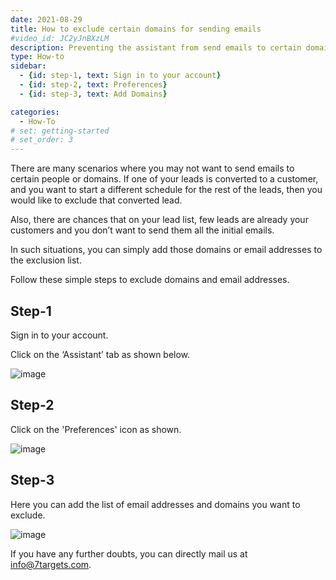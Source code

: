 ```yaml
---
date: 2021-08-29
title: How to exclude certain domains for sending emails
#video_id: JC2yJnBXzLM
description: Preventing the assistant from send emails to certain domains.
type: How-to
sidebar:
  - {id: step-1, text: Sign in to your account}
  - {id: step-2, text: Preferences}
  - {id: step-3, text: Add Domains}

categories:
  - How-To
# set: getting-started
# set_order: 3
---
```


There are many scenarios where you may not want to send emails to certain people or domains. If one of your leads is converted to a customer, and you want to start a different schedule for the rest of the leads, then you would like to exclude that converted lead.

Also, there are chances that on your lead list, few leads are already your customers and you don’t want to send them all the initial emails.

In such situations, you can simply add those domains or email addresses to the exclusion list.

Follow these simple steps to exclude domains and email addresses.


## Step-1 

Sign in to your account.

Click on the ‘Assistant’ tab as shown below.


![image](../../images/Link-clicked-1.png)

## Step-2

Click on the 'Preferences' icon as shown.

![image](../../images/exclusion-list-1.jpg)

## Step-3

Here you can add the list of email addresses and domains you want to exclude.

![image](../../images/exclusion-list-2.jpg)

If you have any further doubts, you can directly mail us at info@7targets.com.